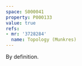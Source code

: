 ```yaml
---
space: S000041
property: P000133
value: true
refs:
- mr: '3728284'
  name: Topology (Munkres)
---
```


By definition.
